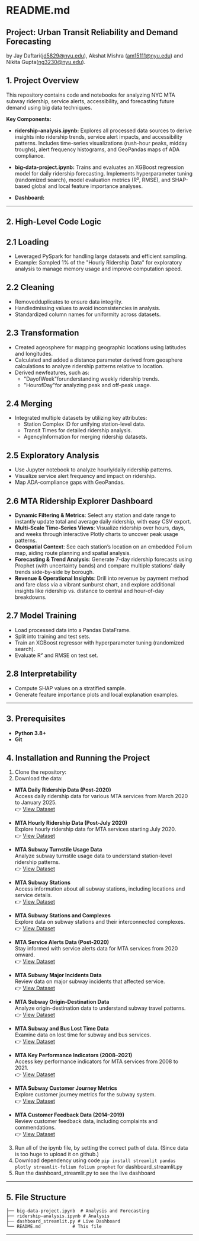 # README.md

## Project: Urban Transit Reliability and Demand Forecasting
by Jay Daftari(jd5829@nyu.edu), Akshat Mishra (am15111@nyu.edu) and Nikita Gupta(ng3230@nyu.edu).

## 1. Project Overview
This repository contains code and notebooks for analyzing NYC MTA subway ridership, service alerts, accessibility, and forecasting future demand using big data techniques.

**Key Components:**
- **ridership-analysis.ipynb:** Explores all processed data sources to derive insights into ridership trends, service alert impacts, and accessibility patterns. Includes time-series visualizations (rush-hour peaks, midday troughs), alert frequency histograms, and GeoPandas maps of ADA compliance.
- **big-data-project.ipynb:** Trains and evaluates an XGBoost regression model for daily ridership forecasting. Implements hyperparameter tuning (randomized search), model evaluation metrics (R², RMSE), and SHAP-based global and local feature importance analyses.

-  **Dashboard:**

---

## 2. High-Level Code Logic

## 2.1 Loading

- Leveraged PySpark for handling large datasets and efficient sampling.  
- Example: Sampled 1% of the "Hourly Ridership Data" for exploratory analysis to manage memory usage and improve computation speed.

## 2.2 Cleaning

- Removedduplicates to ensure data integrity.  
- Handledmissing values to avoid inconsistencies in analysis.  
- Standardized column names for uniformity across datasets.

## 2.3 Transformation

- Created ageosphere for mapping geographic locations using latitudes and longitudes.  
- Calculated and added a distance parameter derived from geosphere calculations to analyze ridership patterns relative to location.  
- Derived newfeatures, such as:  
  - "DayofWeek"forunderstanding weekly ridership trends.  
  - "HourofDay"for analyzing peak and off-peak usage.

## 2.4 Merging

- Integrated multiple datasets by utilizing key attributes:  
  - Station Complex ID for unifying station-level data.  
  - Transit Times for detailed ridership analysis.  
  - AgencyInformation for merging ridership datasets.

## 2.5 Exploratory Analysis

- Use Jupyter notebook to analyze hourly/daily ridership patterns.  
- Visualize service alert frequency and impact on ridership.  
- Map ADA-compliance gaps with GeoPandas.
  
## 2.6  MTA Ridership Explorer Dashboard
- **Dynamic Filtering & Metrics**: Select any station and date range to instantly update total and average daily ridership, with easy CSV export.  
- **Multi-Scale Time-Series Views**: Visualize ridership over hours, days, and weeks through interactive Plotly charts to uncover peak usage patterns.  
- **Geospatial Context**: See each station’s location on an embedded Folium map, aiding route planning and spatial analysis.  
- **Forecasting & Trend Analysis**: Generate 7-day ridership forecasts using Prophet (with uncertainty bands) and compare multiple stations’ daily trends side-by-side by borough.  
- **Revenue & Operational Insights**: Drill into revenue by payment method and fare class via a vibrant sunburst chart, and explore additional insights like ridership vs. distance to central and hour-of-day breakdowns.  

## 2.7 Model Training

- Load processed data into a Pandas DataFrame.  
- Split into training and test sets.  
- Train an XGBoost regressor with hyperparameter tuning (randomized search).  
- Evaluate R² and RMSE on test set.

## 2.8 Interpretability

- Compute SHAP values on a stratified sample.  
- Generate feature importance plots and local explanation examples.
---

## 3. Prerequisites
- **Python 3.8+**
- **Git**

## 4. Installation and Running the Project
1. Clone the repository:
2. Download the data:

- **MTA Daily Ridership Data (Post-2020)**  
  Access daily ridership data for various MTA services from March 2020 to January 2025.  
  👉 [View Dataset](https://data.ny.gov/Transportation/MTA-Daily-Ridership-Data-2020-2025/vxuj-8kew/data)

- **MTA Hourly Ridership Data (Post-July 2020)**  
  Explore hourly ridership data for MTA services starting July 2020.  
  👉 [View Dataset](https://data.ny.gov/Transportation/MTA-Subway-Hourly-Ridership-2020-2024/wujg-7c2s/about_data)

- **MTA Subway Turnstile Usage Data**  
  Analyze subway turnstile usage data to understand station-level ridership patterns.  
  👉 [View Dataset](https://data.ny.gov/Transportation/MTA-Subway-Turnstile-Usage-Data-2022/k7j9-jnct/about_data)

- **MTA Subway Stations**  
  Access information about all subway stations, including locations and service details.  
  👉 [View Dataset](https://catalog.data.gov/dataset/mta-subway-stations)

- **MTA Subway Stations and Complexes**  
  Explore data on subway stations and their interconnected complexes.  
  👉 [View Dataset](https://catalog.data.gov/dataset/mta-subway-stations-and-complexes)

- **MTA Service Alerts Data (Post-2020)**  
  Stay informed with service alerts data for MTA services from 2020 onward.  
  👉 [View Dataset](https://catalog.data.gov/dataset/mta-service-alerts-beginning-april-2020)

- **MTA Subway Major Incidents Data**  
  Review data on major subway incidents that affected service.  
  👉 [View Dataset](https://data.ny.gov/Transportation/MTA-Subway-Major-Incidents-2020-2024/j6d2-s8m2/about_data)

- **MTA Subway Origin-Destination Data**  
  Analyze origin-destination data to understand subway travel patterns.  
  👉 [View Dataset](https://catalog.data.gov/dataset/mta-subway-origin-destination-ridership-estimate-beginning-2025)

- **MTA Subway and Bus Lost Time Data**  
  Examine data on lost time for subway and bus services.  
  👉 [View Dataset](https://catalog.data.gov/dataset/mta-subway-and-bus-lost-time-accidents-beginning-2021)

- **MTA Key Performance Indicators (2008–2021)**  
  Access key performance indicators for MTA services from 2008 to 2021.  
  👉 [View Dataset](https://catalog.data.gov/dataset/metropolitan-transportation-authority-mta-performance-indicators-per-agency-beginning-2008)

- **MTA Subway Customer Journey Metrics**  
  Explore customer journey metrics for the subway system.  
  👉 [View Dataset](https://data.ny.gov/Transportation/MTA-Subway-Customer-Journey-Focused-Metrics-Beginning/4apg-4kt9)

- **MTA Customer Feedback Data (2014–2019)**  
  Review customer feedback data, including complaints and commendations.  
  👉 [View Dataset](https://data.ny.gov/Transportation/MTA-Customer-Feedback-Data-2014-2019/tppa-s6t6/data)

3. Run all of the ipynb file, by setting the correct path of data. (Since data is too huge to upload it on github.)
4. Download dependency using code `pip install streamlit pandas plotly streamlit-folium folium prophet` for dashboard_streamlit.py 
5. Run the dashboard_streamlit.py to see the live dashboard

---

## 5. File Structure
```
├── big-data-project.ipynb  # Analysis and Forecasting
├── ridership-analysis.ipynb # Analysis
├── dashboard_streamlit.py # Live Dashboard
└── README.md            # This file
```

---
